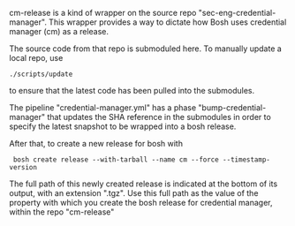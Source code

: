 cm-release is a kind of wrapper on the source repo "sec-eng-credential-manager". This
wrapper provides a way to dictate how Bosh uses credential manager (cm) as a release.

The source code from that repo is submoduled here. To manually update a local repo, use

    ./scripts/update

to ensure that the latest code has been pulled into the submodules. 

The pipeline "credential-manager.yml" has a phase "bump-credential-manager" that
updates the SHA reference in the submodules in order to specify the latest snapshot to be wrapped into a bosh release. 

After that, to create a new release for bosh with

     bosh create release --with-tarball --name cm --force --timestamp-version

The full path of this newly created release is indicated at the bottom of its output, with an extension ".tgz". Use this full path as the value of the property with which you create the bosh release for credential manager, within the repo "cm-release"